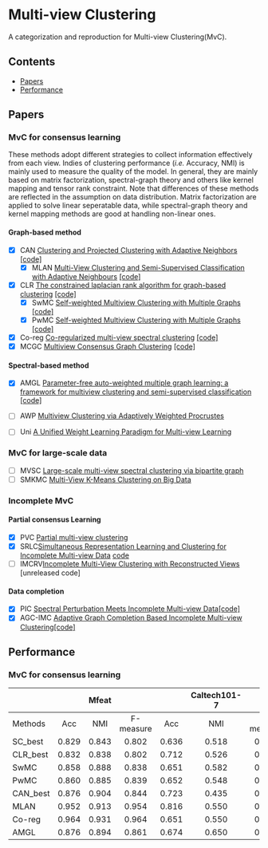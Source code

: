 # Multi-view Clustering
A categorization and reproduction for Multi-view Clustering(MvC).

## Contents
* [Papers](##papers)
* [Performance](##performance)
<!-- * [Datasets](#datasets)
* [Papers](#papers)
* [Leaderboard](#leaderboard) -->
  
## Papers
### MvC for consensus learning
These methods adopt different strategies to collect information effectively from each view. Indies of clustering performance (*i.e.* Accuracy, NMI) is mainly used to measure the quality of the model. In general, they are mainly based on matrix factorization, spectral-graph theory and others like kernel mapping and tensor rank constraint. Note that differences of these methods are reflected in the assumption on data distribution. Matrix factorization are applied to solve linear seperatable data, while spectral-graph theory and kernel mapping methods are good at handling non-linear ones. 


#### Graph-based method
 - [x] CAN [Clustering and Projected Clustering with Adaptive Neighbors](http://citeseerx.ist.psu.edu/viewdoc/download?doi=10.1.1.707.56&rep=rep1&type=pdf) [[code]](https://github.com/bjlfzs/multi-view-clustering/blob/main/reproduction/concensus/CAN.py)
   - [x] MLAN [Multi-View Clustering and Semi-Supervised Classification with Adaptive Neighbours](https://www.aaai.org/ocs/index.php/AAAI/AAAI17/paper/viewPDFInterstitial/14833/14423)   [[code]](https://github.com/bjlfzs/multi-view-clustering/blob/main/reproduction/concensus/MLAN.py)
 - [x] CLR [The constrained laplacian rank algorithm for graph-based clustering](https://ojs.aaai.org/index.php/AAAI/article/download/10302/10161)  [[code]](https://github.com/bjlfzs/multi-view-clustering/blob/main/reproduction/concensus/CLR.py)
   - [x] SwMC [Self-weighted Multiview Clustering with Multiple Graphs](https://www.ijcai.org/proceedings/2017/0357.pdf)  [[code]](https://github.com/bjlfzs/multi-view-clustering/blob/main/reproduction/concensus/PwSC.py)
   - [x] PwMC [Self-weighted Multiview Clustering with Multiple Graphs](https://www.ijcai.org/proceedings/2017/0357.pdf)  [[code]](https://github.com/bjlfzs/multi-view-clustering/blob/main/reproduction/concensus/PwSC.py)
 - [x] Co-reg [Co-regularized multi-view spectral clustering](http://www.abhishek.umiacs.io/coregspectral.nips11.pdf)    [[code]](https://github.com/bjlfzs/multi-view-clustering/blob/main/reproduction/concensus/Co-regularization.py)
 - [x] MCGC [Multiview Consensus Graph Clustering](https://ieeexplore.ieee.org/abstract/document/8501973/) [[code]](https://github.com/kunzhan/MCGC)

#### Spectral-based method
 - [x] AMGL [Parameter-free auto-weighted multiple graph learning: a framework for multiview clustering and semi-supervised classification](https://www.ijcai.org/Proceedings/16/Papers/269.pdf)  [[code]](https://github.com/bjlfzs/multi-view-clustering/blob/main/reproduction/concensus/AMGL.py)
 - [ ] AWP [Multiview Clustering via Adaptively Weighted Procrustes](https://dl.acm.org/doi/abs/10.1145/3219819.3220049)
 - [ ] Uni [A Unified Weight Learning Paradigm for Multi-view Learning](http://proceedings.mlr.press/v89/tian19a.html)


### MvC for large-scale data
 - [ ] MVSC [Large-scale multi-view spectral clustering via bipartite graph](https://www.aaai.org/ocs/index.php/AAAI/AAAI15/paper/viewPaper/9641)
 - [ ] SMKMC [Multi-View K-Means Clustering on Big Data](https://www.researchgate.net/profile/Xiao-Cai-2/publication/258945832_Multi-View_K-Means_Clustering_on_Big_Data/links/0a85e5304c2a14700f000000/Multi-View-K-Means-Clustering-on-Big-Data.pdf)

### Incomplete MvC

#### Partial consensus Learning
  - [x] PVC [Partial multi-view clustering](https://ojs.aaai.org/index.php/AAAI/article/view/8973) 
  - [x] SRLC[Simultaneous Representation Learning and Clustering for Incomplete Multi-view Data](https://www.researchgate.net/profile/Chenping-Hou/publication/334844435_Simultaneous_Representation_Learning_and_Clustering_for_Incomplete_Multi-view_Data/links/5d97068fa6fdccfd0e7488a3/Simultaneous-Representation-Learning-and-Clustering-for-Incomplete-Multi-view-Data.pdf)  [code](https://github.com/ChenpingHou/Simultaneous-Representation-Learning-and-Clustering-for-Incomplete-Multi-view-Data)
  - [ ] IMCRV[Incomplete Multi-View Clustering with Reconstructed Views](https://ieeexplore.ieee.org/abstract/document/9536450)  [unreleased code]

#### Data completion
 - [x] PIC [Spectral Perturbation Meets Incomplete Multi-view Data](https://arxiv.org/pdf/1906.00098)[[code]](https://github.com/cshaowang/pic)
 - [x] AGC-IMC [Adaptive Graph Completion Based Incomplete Multi-view Clustering](https://ieeexplore.ieee.org/abstract/document/9154578)[[code]](https://github.com/ckghostwj/Adaptive-Graph-Completion-Based-Incomplete-Multi-view-Clustering)
## Performance

### MvC for consensus learning
|          |        |  Mfeat |           |        | Caltech101-7 |           |
|----------|:------:|:------:|:---------:|:------:|:------------:|:---------:|
| Methods  | Acc    | NMI    | F-measure | Acc    | NMI          | F-measure |
| SC_best  | 0.829  | 0.843  | 0.802     | 0.636  | 0.518        | 0.282     |
| CLR_best | 0.832  | 0.838  | 0.802     | 0.712  | 0.526        | 0.267     |
| SwMC     | 0.858  | 0.888  | 0.838     | 0.651  | 0.582        | 0.319     |
| PwMC     | 0.860  | 0.885  | 0.839     | 0.652  | 0.548        | 0.320     |
| CAN_best | 0.876  | 0.904  | 0.844     | 0.723  | 0.435        | 0.248     |
| MLAN     | 0.952  | 0.913  | 0.954     | 0.816  | 0.550        | 0.379     |
| Co-reg   | 0.964  | 0.931  | 0.964     | 0.651  | 0.550        | 0.308     |
| AMGL     | 0.876  | 0.894  | 0.861     | 0.674  | 0.650        | 0.392     |
